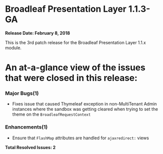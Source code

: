 # Broadleaf Presentation Layer 1.1.3-GA

**Release Date: February 8, 2018**

This is the 3rd patch release for the Broadleaf Presentation Layer 1.1.x module.


# An at-a-glance view of the issues that were closed in this release:

### Major Bugs(1)
- Fixes issue that caused Thymeleaf exception in non-MultiTenant Admin instances where the sandbox was getting cleared when trying to set the theme on the `BroadleafRequestContext`

### Enhancements(1)
- Ensure that `FlashMap` attributes are handled for `ajaxredirect:` views


**Total Resolved Issues: 2**

